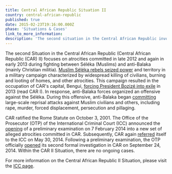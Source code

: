 ```yaml
---
title: Central African Republic Situation II
country: central-african-republic
published: true
date: 2015-02-23T19:16:00.000Z
phase: 'Situations & Cases'
link_to_more_information:
description: 'The second situation in the Central African Republic involves widespread killing of civilians, burning and looting of homes, and other serious crimes. There are currently no cases related to Central African Republic II situation, although an investigation is ongoing.'
---
```



The second Situation in the Central African Republic (Central African Republic (CAR) II) focuses on atrocities committed in late 2012 and again in early 2013 during fighting between S&eacute;l&eacute;ka (Muslims) and anti-Balaka (mainly Christian militia). [Muslim S&eacute;l&eacute;ka rebels seized power](http://www.reuters.com/article/us-centralafrica-rebels-idUSBRE92M0AU20130324) and territory in a military campaign characterized by widespread killing of civilians, burning and looting of homes, and other atrocities. This campaign resulted in the occupation of CAR's capital, Bengui, [forcing President Boziz&eacute; into exile](http://www.theguardian.com/world/2013/mar/24/central-african-republic-president-flees) in 2013 (read CAR I). In response, anti-Balaka forces organized an offensive against the S&eacute;l&eacute;ka. During this offensive, anti-Balaka began [committing](http://www.theatlantic.com/photo/2013/12/christians-muslims-clash-in-central-african-republic/100652/) large-scale reprisal attacks against Muslim civilians and others, including rape, murder, forced displacement, persecution and pillaging.

CAR ratified the Rome Statute on October 3, 2001. The Office of the Prosecutor (OTP) of the International Criminal Court (ICC) announced the [opening](https://www.icc-cpi.int/Pages/item.aspx?name=pr1043) of a preliminary examination on 7 February 2014 into a new set of alleged atrocities committed in CAR. Subsequently, CAR again [referred](http://www.icc-cpi.int/iccdocs/otp/2014-05-30-CAR-referral.pdf) itself to the ICC on May 30, 2014. Following a preliminary examination, the OTP officially [opened](https://www.icc-cpi.int/Pages/item.aspx?name=pr1043) its second formal investigation in CAR on September 24, 2014. Within the CAR II Situation, there are no ongoing cases.

For more information on the Central African Republic II Situation, please visit the [ICC page](http://www.icc-cpi.int/EN_Menus/icc/situations%20and%20cases/situations/icc-01-14/pages/default.aspx).